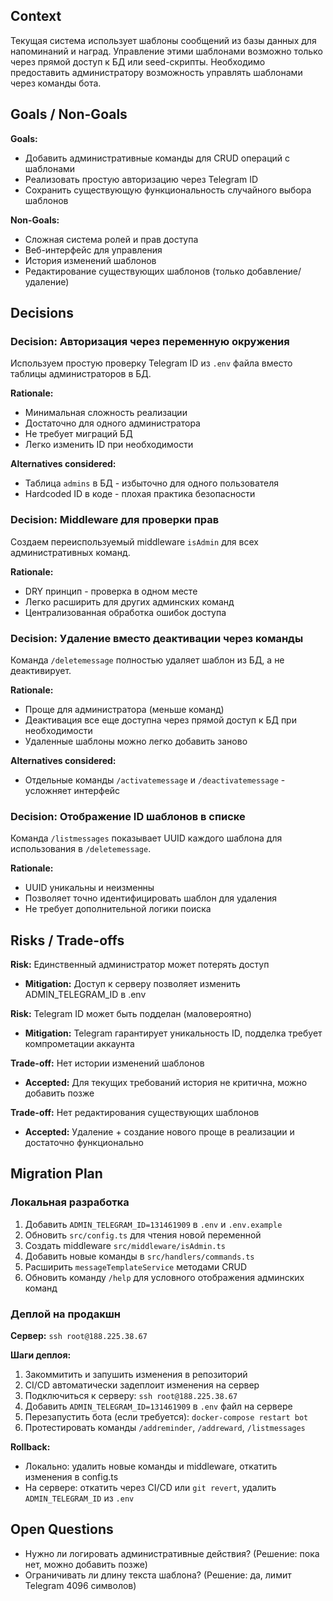## Context
Текущая система использует шаблоны сообщений из базы данных для напоминаний и наград. Управление этими шаблонами возможно только через прямой доступ к БД или seed-скрипты. Необходимо предоставить администратору возможность управлять шаблонами через команды бота.

## Goals / Non-Goals
**Goals:**
- Добавить административные команды для CRUD операций с шаблонами
- Реализовать простую авторизацию через Telegram ID
- Сохранить существующую функциональность случайного выбора шаблонов

**Non-Goals:**
- Сложная система ролей и прав доступа
- Веб-интерфейс для управления
- История изменений шаблонов
- Редактирование существующих шаблонов (только добавление/удаление)

## Decisions

### Decision: Авторизация через переменную окружения
Используем простую проверку Telegram ID из `.env` файла вместо таблицы администраторов в БД.

**Rationale:**
- Минимальная сложность реализации
- Достаточно для одного администратора
- Не требует миграций БД
- Легко изменить ID при необходимости

**Alternatives considered:**
- Таблица `admins` в БД - избыточно для одного пользователя
- Hardcoded ID в коде - плохая практика безопасности

### Decision: Middleware для проверки прав
Создаем переиспользуемый middleware `isAdmin` для всех административных команд.

**Rationale:**
- DRY принцип - проверка в одном месте
- Легко расширить для других админских команд
- Централизованная обработка ошибок доступа

### Decision: Удаление вместо деактивации через команды
Команда `/deletemessage` полностью удаляет шаблон из БД, а не деактивирует.

**Rationale:**
- Проще для администратора (меньше команд)
- Деактивация все еще доступна через прямой доступ к БД при необходимости
- Удаленные шаблоны можно легко добавить заново

**Alternatives considered:**
- Отдельные команды `/activatemessage` и `/deactivatemessage` - усложняет интерфейс

### Decision: Отображение ID шаблонов в списке
Команда `/listmessages` показывает UUID каждого шаблона для использования в `/deletemessage`.

**Rationale:**
- UUID уникальны и неизменны
- Позволяет точно идентифицировать шаблон для удаления
- Не требует дополнительной логики поиска

## Risks / Trade-offs

**Risk:** Единственный администратор может потерять доступ
- **Mitigation:** Доступ к серверу позволяет изменить ADMIN_TELEGRAM_ID в .env

**Risk:** Telegram ID может быть подделан (маловероятно)
- **Mitigation:** Telegram гарантирует уникальность ID, подделка требует компрометации аккаунта

**Trade-off:** Нет истории изменений шаблонов
- **Accepted:** Для текущих требований история не критична, можно добавить позже

**Trade-off:** Нет редактирования существующих шаблонов
- **Accepted:** Удаление + создание нового проще в реализации и достаточно функционально

## Migration Plan

### Локальная разработка
1. Добавить `ADMIN_TELEGRAM_ID=131461909` в `.env` и `.env.example`
2. Обновить `src/config.ts` для чтения новой переменной
3. Создать middleware `src/middleware/isAdmin.ts`
4. Добавить новые команды в `src/handlers/commands.ts`
5. Расширить `messageTemplateService` методами CRUD
6. Обновить команду `/help` для условного отображения админских команд

### Деплой на продакшн
**Сервер:** `ssh root@188.225.38.67`

**Шаги деплоя:**
1. Закоммитить и запушить изменения в репозиторий
2. CI/CD автоматически задеплоит изменения на сервер
3. Подключиться к серверу: `ssh root@188.225.38.67`
4. Добавить `ADMIN_TELEGRAM_ID=131461909` в `.env` файл на сервере
5. Перезапустить бота (если требуется): `docker-compose restart bot`
6. Протестировать команды `/addreminder`, `/addreward`, `/listmessages`

**Rollback:** 
- Локально: удалить новые команды и middleware, откатить изменения в config.ts
- На сервере: откатить через CI/CD или `git revert`, удалить `ADMIN_TELEGRAM_ID` из `.env`

## Open Questions
- Нужно ли логировать административные действия? (Решение: пока нет, можно добавить позже)
- Ограничивать ли длину текста шаблона? (Решение: да, лимит Telegram 4096 символов)

